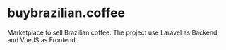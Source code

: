 # buybrazilian.coffee

Marketplace to sell Brazilian coffee. The project use Laravel as Backend, and VueJS as Frontend.
